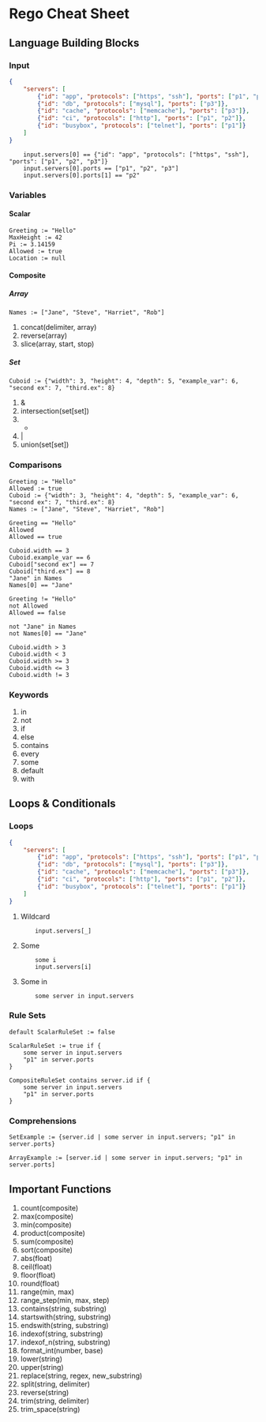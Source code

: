 # Rego Cheat Sheet <!-- omit in toc -->

## Language Building Blocks

### Input

```Json
{
    "servers": [
        {"id": "app", "protocols": ["https", "ssh"], "ports": ["p1", "p2", "p3"]},
        {"id": "db", "protocols": ["mysql"], "ports": ["p3"]},
        {"id": "cache", "protocols": ["memcache"], "ports": ["p3"]},
        {"id": "ci", "protocols": ["http"], "ports": ["p1", "p2"]},
        {"id": "busybox", "protocols": ["telnet"], "ports": ["p1"]}
    ]
}
```

```Rego
    input.servers[0] == {"id": "app", "protocols": ["https", "ssh"], "ports": ["p1", "p2", "p3"]}
    input.servers[0].ports == ["p1", "p2", "p3"]
    input.servers[0].ports[1] == "p2"
```

### Variables

#### Scalar <!-- omit in toc -->

```Rego
Greeting := "Hello"
MaxHeight := 42
Pi := 3.14159
Allowed := true
Location := null
```

#### Composite <!-- omit in toc -->

##### Array

```Rego
Names := ["Jane", "Steve", "Harriet", "Rob"]
```

1. concat(delimiter, array)
2. reverse(array)
3. slice(array, start, stop)

##### Set

```Rego
Cuboid := {"width": 3, "height": 4, "depth": 5, "example_var": 6, "second ex": 7, "third.ex": 8}
```

1. &
2. intersection(set[set])
3. -
4. |
5. union(set[set])

### Comparisons

```Rego
Greeting := "Hello"
Allowed := true
Cuboid := {"width": 3, "height": 4, "depth": 5, "example_var": 6, "second ex": 7, "third.ex": 8}
Names := ["Jane", "Steve", "Harriet", "Rob"]

Greeting == "Hello"
Allowed
Allowed == true

Cuboid.width == 3
Cuboid.example_var == 6
Cuboid["second ex"] == 7
Cuboid["third.ex"] == 8
"Jane" in Names
Names[0] == "Jane"

Greeting != "Hello"
not Allowed
Allowed == false

not "Jane" in Names
not Names[0] == "Jane"

Cuboid.width > 3
Cuboid.width < 3
Cuboid.width >= 3
Cuboid.width <= 3
Cuboid.width != 3
```

### Keywords

1. in
2. not
3. if
4. else
5. contains
6. every
7. some
8. default
9. with

## Loops & Conditionals

### Loops

```Json
{
    "servers": [
        {"id": "app", "protocols": ["https", "ssh"], "ports": ["p1", "p2", "p3"]},
        {"id": "db", "protocols": ["mysql"], "ports": ["p3"]},
        {"id": "cache", "protocols": ["memcache"], "ports": ["p3"]},
        {"id": "ci", "protocols": ["http"], "ports": ["p1", "p2"]},
        {"id": "busybox", "protocols": ["telnet"], "ports": ["p1"]}
    ]
}
```

1. Wildcard

    ```Rego
        input.servers[_]
    ```

2. Some

    ```Rego
        some i
        input.servers[i]
    ```

3. Some in

    ```Rego
        some server in input.servers
    ```

### Rule Sets

```Rego
default ScalarRuleSet := false

ScalarRuleSet := true if {
    some server in input.servers
    "p1" in server.ports
}
```

```Rego
CompositeRuleSet contains server.id if {
    some server in input.servers
    "p1" in server.ports
}
```

### Comprehensions

```Rego
SetExample := {server.id | some server in input.servers; "p1" in server.ports}

ArrayExample := [server.id | some server in input.servers; "p1" in server.ports]
```

## Important Functions

01. count(composite)
02. max(composite)
03. min(composite)
04. product(composite)
05. sum(composite)
06. sort(composite)
07. abs(float)
08. ceil(float)
09. floor(float)
10. round(float)
11. range(min, max)
12. range_step(min, max, step)
13. contains(string, substring)
14. startswith(string, substring)
15. endswith(string, substring)
16. indexof(string, substring)
17. indexof_n(string, substring)
18. format_int(number, base)
19. lower(string)
20. upper(string)
21. replace(string, regex, new_substring)
22. split(string, delimiter)
23. reverse(string)
24. trim(string, delimiter)
25. trim_space(string)
